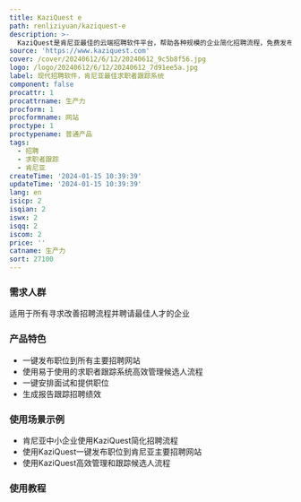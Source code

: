 ```yaml
---
title: KaziQuest e
path: renliziyuan/kaziquest-e
description: >-
  KaziQuest是肯尼亚最佳的云端招聘软件平台，帮助各种规模的企业简化招聘流程，免费发布职位，轻松跟踪候选人，为团队找到最合适的人才。KaziQuest帮助您一键发布职位到所有主要招聘网站，使用易于使用的求职者跟踪系统高效管理候选人流程，一键安排面试和提供职位，生成报告跟踪招聘绩效。KaziQuest是所有企业寻求改善招聘流程并聘请最佳人才的完美解决方案。
source: 'https://www.kaziquest.com'
cover: /cover/20240612/6/12/20240612_9c5b8f56.jpg
logo: /logo/20240612/6/12/20240612_7d91ee5a.jpg
label: 现代招聘软件，肯尼亚最佳求职者跟踪系统
component: false
procattr: 1
procattrname: 生产力
procform: 1
procformname: 网站
proctype: 1
proctypename: 普通产品
tags:
  - 招聘
  - 求职者跟踪
  - 肯尼亚
createTime: '2024-01-15 10:39:39'
updateTime: '2024-01-15 10:39:39'
lang: en
isicp: 2
isqian: 2
iswx: 2
isqq: 2
iscom: 2
price: ''
catname: 生产力
sort: 27100
---
```




### 需求人群
适用于所有寻求改善招聘流程并聘请最佳人才的企业

### 产品特色
- 一键发布职位到所有主要招聘网站
- 使用易于使用的求职者跟踪系统高效管理候选人流程
- 一键安排面试和提供职位
- 生成报告跟踪招聘绩效

### 使用场景示例
- 肯尼亚中小企业使用KaziQuest简化招聘流程
- 使用KaziQuest一键发布职位到肯尼亚主要招聘网站
- 使用KaziQuest高效管理和跟踪候选人流程

### 使用教程


  
